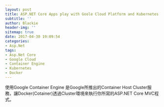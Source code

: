 ```yaml
---
layout: post
title: ASP.NET Core Apps play with Goole Cloud Platform and Kubernetes
subtitle: ''
author: Blackie
header-img: ''
sitemap: true
date: 2017-04-30 19:09:54
categories:
- Asp.Net
tags: 
- Asp.Net Core
- Google Cloud
- Container Engine
- Kubernetes
- Docker
---
```


使用Google Container Engine 是Google所推出的Container Host Cluster服務，讓Docker(Cotainer)透過Cluster環境來執行你所寫的ASP.NET Core MVC程式。

<!-- More -->